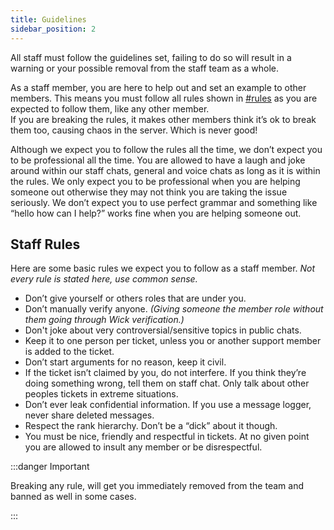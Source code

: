 ```yaml
---
title: Guidelines
sidebar_position: 2
---
```


All staff must follow the guidelines set, failing to do so will result in a warning or your possible removal from the staff team as a whole.

As a staff member, you are here to help out and set an example to other members. This means you must follow all rules shown in <ins>[#rules](https://discord.com/channels/939553319750344744/939553660449480734)</ins> as you are expected to follow them, like any other member.  
If you are breaking the rules, it makes other members think it’s ok to break them too, causing chaos in the server. Which is never good!

Although we expect you to follow the rules all the time, we don’t expect you to be professional all the time. You are allowed to have a laugh and joke around within our staff chats, general and voice chats as long as it is within the rules. We only expect you to be professional when you are helping someone out otherwise they may not think you are taking the issue seriously. We don’t expect you to use perfect grammar and something like “hello how can I help?” works fine when you are helping someone out.

## Staff Rules

Here are some basic rules we expect you to follow as a staff member.
_Not every rule is stated here, use common sense._

- Don’t give yourself or others roles that are under you.
- Don’t manually verify anyone. _(Giving someone the member role without them going through Wick verification.)_
- Don't joke about very controversial/sensitive topics in public chats.
- Keep it to one person per ticket, unless you or another support member is added to the ticket.
- Don’t start arguments for no reason, keep it civil.
- If the ticket isn’t claimed by you, do not interfere. If you think they’re doing something wrong, tell them on staff chat. Only talk about other peoples tickets in extreme situations.
- Don’t ever leak confidential information. If you use a message logger, never share deleted messages.
- Respect the rank hierarchy. Don’t be a “dick” about it though.
- You must be nice, friendly and respectful in tickets. At no given point you are allowed to insult any member or be disrespectful.

:::danger Important

Breaking any rule, will get you immediately removed from the team and banned as well in some cases.

:::
